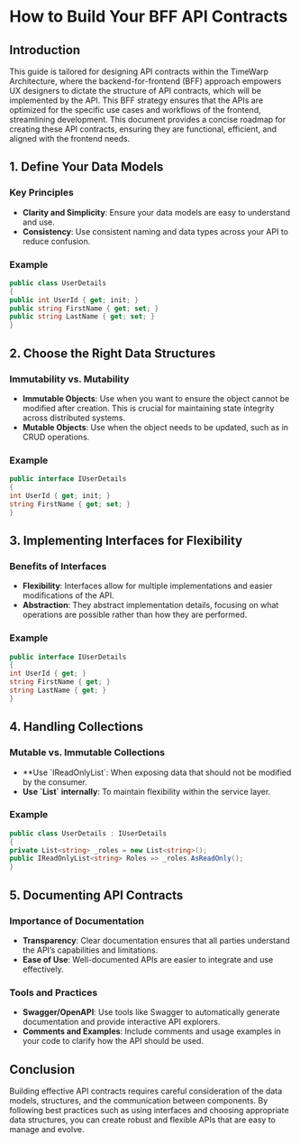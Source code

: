 # How to Build Your BFF API Contracts

## Introduction

This guide is tailored for designing API contracts within the TimeWarp Architecture, where the backend-for-frontend (BFF) approach empowers UX designers to dictate the structure of API contracts, which will be implemented by the API. This BFF strategy ensures that the APIs are optimized for the specific use cases and workflows of the frontend, streamlining development. This document provides a concise roadmap for creating these API contracts, ensuring they are functional, efficient, and aligned with the frontend needs.

## 1. Define Your Data Models

### Key Principles

- **Clarity and Simplicity**: Ensure your data models are easy to understand and use.
- **Consistency**: Use consistent naming and data types across your API to reduce confusion.

### Example

```csharp
public class UserDetails
{
public int UserId { get; init; }
public string FirstName { get; set; }
public string LastName { get; set; }
}
```

## 2. Choose the Right Data Structures

### Immutability vs. Mutability

- **Immutable Objects**: Use when you want to ensure the object cannot be modified after creation. This is crucial for maintaining state integrity across distributed systems.
- **Mutable Objects**: Use when the object needs to be updated, such as in CRUD operations.

### Example

```csharp
public interface IUserDetails
{
int UserId { get; init; }
string FirstName { get; set; }
}
```

## 3. Implementing Interfaces for Flexibility

### Benefits of Interfaces

- **Flexibility**: Interfaces allow for multiple implementations and easier modifications of the API.
- **Abstraction**: They abstract implementation details, focusing on what operations are possible rather than how they are performed.

### Example

```csharp
public interface IUserDetails
{
int UserId { get; }
string FirstName { get; }
string LastName { get; }
}
```

## 4. Handling Collections

### Mutable vs. Immutable Collections

- **Use \`IReadOnlyList<T>\`: When exposing data that should not be modified by the consumer.
- **Use \`List<T>\` internally**: To maintain flexibility within the service layer.

### Example

```csharp
public class UserDetails : IUserDetails
{
private List<string> _roles = new List<string>();
public IReadOnlyList<string> Roles => _roles.AsReadOnly();
}
```

## 5. Documenting API Contracts

### Importance of Documentation

- **Transparency**: Clear documentation ensures that all parties understand the API’s capabilities and limitations.
- **Ease of Use**: Well-documented APIs are easier to integrate and use effectively.

### Tools and Practices

- **Swagger/OpenAPI**: Use tools like Swagger to automatically generate documentation and provide interactive API explorers.
- **Comments and Examples**: Include comments and usage examples in your code to clarify how the API should be used.

## Conclusion

Building effective API contracts requires careful consideration of the data models, structures, and the communication between components. By following best practices such as using interfaces and choosing appropriate data structures, you can create robust and flexible APIs that are easy to manage and evolve.
